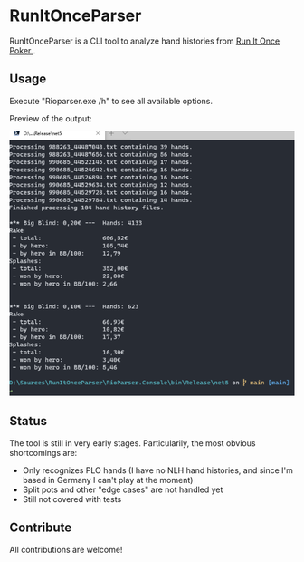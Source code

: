 # RunItOnceParser
RunItOnceParser is a CLI tool to analyze hand histories from [Run It Once Poker ](https://www.runitonce.eu/).

## Usage
Execute "Rioparser.exe /h" to see all available options.

Preview of the output:

![Screenshot of a report](./Sample/terminal-screenshot.png)

## Status
The tool is still in very early stages. Particularily, the most obvious shortcomings are:
* Only recognizes PLO hands (I have no NLH hand histories, and since I'm based in Germany I can't play at the moment)
* Split pots and other "edge cases" are not handled yet
* Still not covered with tests

## Contribute
All contributions are welcome!
